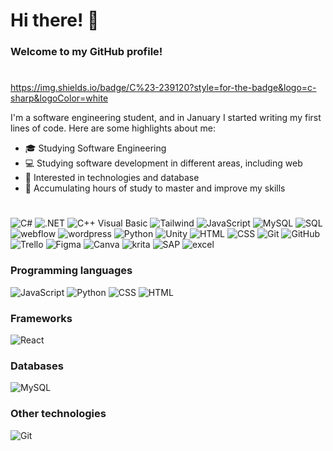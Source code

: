 # Hi there! 👋

<!--
**scaiorodrigues/scaiorodrigues** is a ✨ _special_ ✨ repository because its `README.md` (this file) appears on your GitHub profile.

Here are some ideas to get you started:

- 🔭 I’m currently working on ...
- 🌱 I’m currently learning ...
- 👯 I’m looking to collaborate on ...
- 🤔 I’m looking for help with ...
- 💬 Ask me about ...
- 📫 How to reach me: ...
- 😄 Pronouns: ...
- ⚡ Fun fact: ...
-->

### Welcome to my GitHub profile!


#
https://img.shields.io/badge/C%23-239120?style=for-the-badge&logo=c-sharp&logoColor=white

I'm a software engineering student, and in January I started writing my first lines of code. Here are some highlights about me:

- 🎓 Studying Software Engineering
- 💻 Studying software development in different areas, including web
- 🚀 Interested in technologies and database
- 🌱 Accumulating hours of study to master and improve my skills

#

![C#](https://img.shields.io/badge/C%23-239120?style=for-the-badge&logo=c-sharp&logoColor=white)
![.NET](https://img.shields.io/badge/.NET-5C2D91?style=for-the-badge&logo=.net&logoColor=white)
![C++](https://img.shields.io/badge/C%2B%2B-00599C?style=for-the-badge&logo=c%2B%2B&logoColor=white)
Visual Basic
![Tailwind](https://img.shields.io/badge/Tailwind_CSS-38B2AC?style=for-the-badge&logo=tailwind-css&logoColor=white)
![JavaScript](https://img.shields.io/badge/JavaScript-F7DF1E?style=for-the-badge&logo=javascript&logoColor=black)
![MySQL](https://img.shields.io/badge/MySQL-00000F?style=for-the-badge&logo=mysql&logoColor=white)
![SQL](https://img.shields.io/badge/Microsoft_SQL_Server-CC2927?style=for-the-badge&logo=microsoft-sql-server&logoColor=white)
![webflow](https://img.shields.io/badge/webflow-39E09B?style=for-the-badge&logo=webflow&logoColor=white)
![wordpress](https://img.shields.io/badge/Wordpress-21759B?style=for-the-badge&logo=wordpress&logoColor=white)
![Python](https://img.shields.io/badge/Python-3776AB?style=for-the-badge&logo=python&logoColor=white)
![Unity](https://img.shields.io/badge/Unity-100000?style=for-the-badge&logo=unity&logoColor=white)
![HTML](https://img.shields.io/badge/HTML5-E34F26?style=for-the-badge&logo=html5&logoColor=white)
![CSS](https://img.shields.io/badge/CSS3-1572B6?style=for-the-badge&logo=css3&logoColor=white)
![Git](https://img.shields.io/badge/GIT-E44C30?style=for-the-badge&logo=git&logoColor=white)
![GitHub](https://img.shields.io/badge/GitHub-100000?style=for-the-badge&logo=github&logoColor=white)
![Trello](https://img.shields.io/badge/Trello-0052CC?style=for-the-badge&logo=trello&logoColor=white)
![Figma](https://img.shields.io/badge/Figma-F24E1E?style=for-the-badge&logo=figma&logoColor=white)
![Canva](ttps://img.shields.io/badge/Canva-2300C4CC?&style=for-the-badge&logo=Canva&logoColor=white)
![krita](https://img.shields.io/badge/Krita-203759?style=for-the-badge&logo=krita&logoColor=EEF37B)
![SAP](https://img.shields.io/badge/SAP-0FAAFF?style=for-the-badge&logo=sap&logoColor=white)
![excel](https://img.shields.io/badge/Microsoft_Excel-217346?style=for-the-badge&logo=microsoft-excel&logoColor=white)


### Programming languages

![JavaScript](https://img.shields.io/badge/JavaScript-junior-brightgreen?style=for-the-badge&logo=JavaScript)
![Python](https://img.shields.io/badge/Python-junior-brightgreen?style=for-the-badge&logo=Python)
![CSS](https://img.shields.io/badge/CSS-junior-brightgreen?style=for-the-badge&logo=CSS)
![HTML](https://img.shields.io/badge/HTML-junior-brightgreen?style=for-the-badge&logo=html5)

### Frameworks

![React](https://img.shields.io/badge/React-studying-lightgrey?style=for-the-badge&logo=React)


### Databases

![MySQL](https://img.shields.io/badge/MySQL-junior-brightgreen?style=for-the-badge&logo=MySQL)


### Other technologies

![Git](https://img.shields.io/badge/Git-junior-brightgreen?style=for-the-badge&logo=Git)
